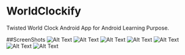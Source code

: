 # WorldClockify
Twisted World Clock Android App for Android Learning Purpose.

##ScreenShots
![Alt Text](http://arcane9.tk/images/WorldClockify/Screenshot_20160404-2138231.png)
![Alt Text](http://arcane9.tk/images/WorldClockify/Screenshot_20160404-2138341.png)
![Alt Text](http://arcane9.tk/images/WorldClockify/Screenshot_20160404-2138491.png)
![Alt Text](http://arcane9.tk/images/WorldClockify/Screenshot_20160404-2139021.png)
![Alt Text](http://arcane9.tk/images/WorldClockify/Screenshot_20160404-2139081.png)
![Alt Text](http://arcane9.tk/images/WorldClockify/Screenshot_20160404-2139151.png)
![Alt Text](http://arcane9.tk/images/WorldClockify/Screenshot_20160404-2139191.png)
